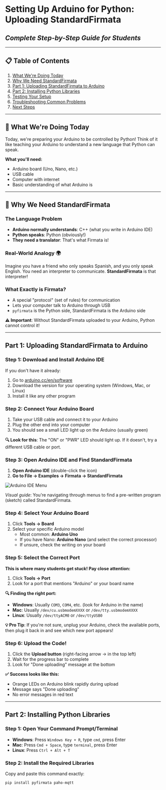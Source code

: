 # **Setting Up Arduino for Python: Uploading StandardFirmata**
## *Complete Step-by-Step Guide for Students*

---

## **📋 Table of Contents**
1. [What We're Doing Today](#what-were-doing-today)
2. [Why We Need StandardFirmata](#why-we-need-standardfirmata)
3. [Part 1: Uploading StandardFirmata to Arduino](#part-1-uploading-standardfirmata-to-arduino)
4. [Part 2: Installing Python Libraries](#part-2-installing-python-libraries)
5. [Testing Your Setup](#testing-your-setup)
6. [Troubleshooting Common Problems](#troubleshooting-common-problems)
7. [Next Steps](#next-steps)

---

## **🎯 What We're Doing Today**

Today, we're preparing your Arduino to be controlled by Python! Think of it like teaching your Arduino to understand a new language that Python can speak.

**What you'll need:**
- Arduino board (Uno, Nano, etc.)
- USB cable
- Computer with internet
- Basic understanding of what Arduino is

---

## **🤔 Why We Need StandardFirmata**

### **The Language Problem**
- **Arduino normally understands**: C++ (what you write in Arduino IDE)
- **Python speaks**: Python (obviously!)
- **They need a translator**: That's what Firmata is!

### **Real-World Analogy** 🌍
Imagine you have a friend who only speaks Spanish, and you only speak English. You need an interpreter to communicate. **StandardFirmata** is that interpreter!

### **What Exactly is Firmata?**
- A special "protocol" (set of rules) for communication
- Lets your computer talk to Arduino through USB
- `pyfirmata` is the Python side, StandardFirmata is the Arduino side

**⚠️ Important**: Without StandardFirmata uploaded to your Arduino, Python cannot control it!

---

## **Part 1: Uploading StandardFirmata to Arduino**

### **Step 1: Download and Install Arduino IDE**

If you don't have it already:
1. Go to [arduino.cc/en/software](https://www.arduino.cc/en/software)
2. Download the version for your operating system (Windows, Mac, or Linux)
3. Install it like any other program

### **Step 2: Connect Your Arduino Board**

1. Take your USB cable and connect it to your Arduino
2. Plug the other end into your computer
3. You should see a small LED light up on the Arduino (usually green)

**🔍 Look for this**: The "ON" or "PWR" LED should light up. If it doesn't, try a different USB cable or port.

### **Step 3: Open Arduino IDE and Find StandardFirmata**

1. **Open Arduino IDE** (double-click the icon)
2. **Go to File → Examples → Firmata → StandardFirmata**

![Arduino IDE Menu](https://www.arduino.cc/en/uploads/Guide/FirmataMenu.png)

*Visual guide*: You're navigating through menus to find a pre-written program (sketch) called StandardFirmata.

### **Step 4: Select Your Arduino Board**

1. Click **Tools → Board**
2. Select your specific Arduino model
   - Most common: **Arduino Uno**
   - If you have Nano: **Arduino Nano** (and select the correct processor)
   - If unsure, check the writing on your board

### **Step 5: Select the Correct Port**

**This is where many students get stuck! Pay close attention:**

1. Click **Tools → Port**
2. Look for a port that mentions "Arduino" or your board name

**🔍 Finding the right port:**
- **Windows**: Usually `COM3`, `COM4`, etc. (look for Arduino in the name)
- **Mac**: Usually `/dev/cu.usbmodemXXXX` or `/dev/tty.usbmodemXXXX`
- **Linux**: Usually `/dev/ttyACM0` or `/dev/ttyUSB0`

**💡 Pro Tip**: If you're not sure, unplug your Arduino, check the available ports, then plug it back in and see which new port appears!

### **Step 6: Upload the Code!**

1. Click the **Upload button** (right-facing arrow → in the top left)
2. Wait for the progress bar to complete
3. Look for "Done uploading" message at the bottom

**✅ Success looks like this:**
- Orange LEDs on Arduino blink rapidly during upload
- Message says "Done uploading"
- No error messages in red text

---

## **Part 2: Installing Python Libraries**

### **Step 1: Open Your Command Prompt/Terminal**

- **Windows**: Press `Windows Key + R`, type `cmd`, press Enter
- **Mac**: Press `Cmd + Space`, type `terminal`, press Enter
- **Linux**: Press `Ctrl + Alt + T`

### **Step 2: Install the Required Libraries**

Copy and paste this command exactly:

```bash
pip install pyfirmata paho-mqtt